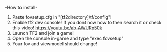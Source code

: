 -How to install-

1. Paste fovsetup.cfg in "[tf2directory]/tf/config"!
2. Enable tf2 dev console! If you dont now how to then search it or check this video! https://youtu.be/ab-AWURp50k
3. Launch TF2 and join a game!
4. Open the console in-game and type "exec fovsetup"
5. Your fov and viewmodel should change!
